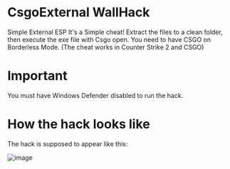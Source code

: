 # CsgoExternal WallHack
Simple External ESP
It's a Simple cheat! Extract the files to a clean folder, then execute the exe file with Csgo open.
You need to have CSGO on Borderless Mode.
(The cheat works in Counter Strike 2 and CSGO)

# Important
You must have Windows Defender disabled to run the hack.

# How the hack looks like
The hack is supposed to appear like this:

![image](https://github.com/Neosupreme13/CsgoExternalWH/assets/144285617/aaecdc90-2a60-499e-a419-cc80286de70c)

